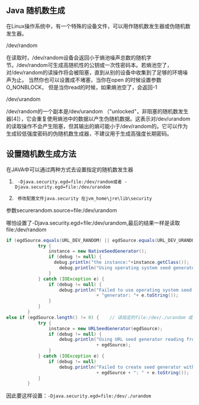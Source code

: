 ## Java 随机数生成

在Linux操作系统中，有一个特殊的设备文件，可以用作随机数发生器或伪随机数发生器。

/dev/random

在读取时，/dev/random设备会返回小于熵池噪声总数的随机字节。/dev/random可生成高随机性的公钥或一次性密码本。若熵池空了，对/dev/random的读操作将会被阻塞，直到从别的设备中收集到了足够的环境噪声为止。
当然你也可以设置成不堵塞，当你在open 的时候设置参数O_NONBLOCK， 但是当你read的时候，如果熵池空了，会返回-1

/dev/urandom

/dev/random的一个副本是/dev/urandom （"unlocked"，非阻塞的随机数发生器[4]），它会重复使用熵池中的数据以产生伪随机数据。这表示对/dev/urandom的读取操作不会产生阻塞，但其输出的熵可能小于/dev/random的。它可以作为生成较低强度密码的伪随机数生成器，不建议用于生成高强度长期密码。
 
## 设置随机数生成方法

在JAVA中可以通过两种方式去设置指定的随机数发生器
1.      -Djava.security.egd=file:/dev/random或者 -Djava.security.egd=file:/dev/urandom
2.      修改配置文件java.security 在jvm_home\jre\lib\security
参数securerandom.source=file:/dev/urandom

哪怕设置了-Djava.security.egd=file:/dev/urandom,最后的结果一样是读取file:/dev/random

```java
if (egdSource.equals(URL_DEV_RANDOM) || egdSource.equals(URL_DEV_URANDOM)){ //走此分支都读/dev/random文件   
            try {    
                instance = new NativeSeedGenerator();    
                if (debug != null) {    
                  debug.println("the instance:"+instance.getClass());    
                    debug.println("Using operating system seed generator");    
                }    
            } catch (IOException e) {    
                if (debug != null) {    
                    debug.println("Failed to use operating system seed "    
                                  + "generator: "+ e.toString());    
                }    
            }    
        }    
else if (egdSource.length() != 0) {    // 读指定的file:/dev/./urandom 或者 file:/dev/../dev/urandom文件
            try {    
                instance = new URLSeedGenerator(egdSource);    
                if (debug != null) {    
                    debug.println("Using URL seed generator reading from "    
                                  + egdSource);    
                }    
            } catch (IOException e) {    
                if (debug != null)    
                    debug.println("Failed to create seed generator with "    
                                  + egdSource + ": " + e.toString());    
            }    
        }    

```
因此要这样设置：`-Djava.security.egd=file:/dev/./urandom`
